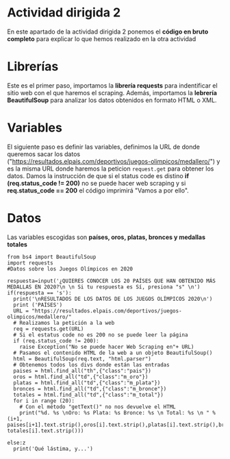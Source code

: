 # Actividad dirigida 2
En este apartado de la actividad dirigida 2 ponemos el **código en bruto completo** para explicar lo que hemos realizado en la otra actividad

# Librerías 
Este es el primer paso, importamos la **librería requests** para indentificar el sitio web con el que haremos el scraping. Además, importamos la **lebrería BeautifulSoup** para analizar los datos obtenidos en formato HTML o XML. 

# Variables
El siguiente paso es definir las variables, definimos la URL de donde queremos sacar los datos ("https://resultados.elpais.com/deportivos/juegos-olimpicos/medallero/") y es la misma URL donde haremos la peticion `request.get` para obtener los datos. Damos la instrucción de que si el status code es distino **if (req.status_code != 200)** no se puede hacer web scraping y si **req.status_code == 200** el código imprimirá "Vamos a por ello".

# Datos
Las variables escogidas son **países, oros, platas, bronces y medallas totales**
```
from bs4 import BeautifulSoup
import requests
#Datos sobre los Juegos Olímpicos en 2020

respuesta=input('¿QUIERES CONOCER LOS 20 PAÍSES QUE HAN OBTENIDO MÁS MEDALLAS EN 2020?\n \n Si tu respuesta es Sí, presiona "s" \n')
if(respuesta == 's'):
  print('\nRESULTADOS DE LOS DATOS DE LOS JUEGOS OLÍMPICOS 2020\n')
  print ('PAÍSES')
  URL = "https://resultados.elpais.com/deportivos/juegos-olimpicos/medallero/"
  # Realizamos la petición a la web
  req = requests.get(URL)
  # Si el estatus code no es 200 no se puede leer la página
  if (req.status_code != 200):
    raise Exception("No se puede hacer Web Scraping en"+ URL)
  # Pasamos el contenido HTML de la web a un objeto BeautifulSoup()
  html = BeautifulSoup(req.text, "html.parser")
  # Obtenemos todos los divs donde están las entradas
  paises = html.find_all("th",{"class":"pais"})
  oros = html.find_all("td",{"class":"m_oro"})
  platas = html.find_all("td",{"class":"m_plata"})
  bronces = html.find_all("td",{"class":"m_bronce"})
  totales = html.find_all("td",{"class":"m_total"})
  for i in range (20):
    # Con el método "getText()" no nos devuelve el HTML
    print("%d. %s \nOro: %s Plata: %s Bronce: %s \n Total: %s \n " % (i+1, paises[i+1].text.strip(),oros[i].text.strip(),platas[i].text.strip(),bronces[i].text.strip(), totales[i].text.strip()))

else:z
  print('Qué lástima, y...')
  
```
